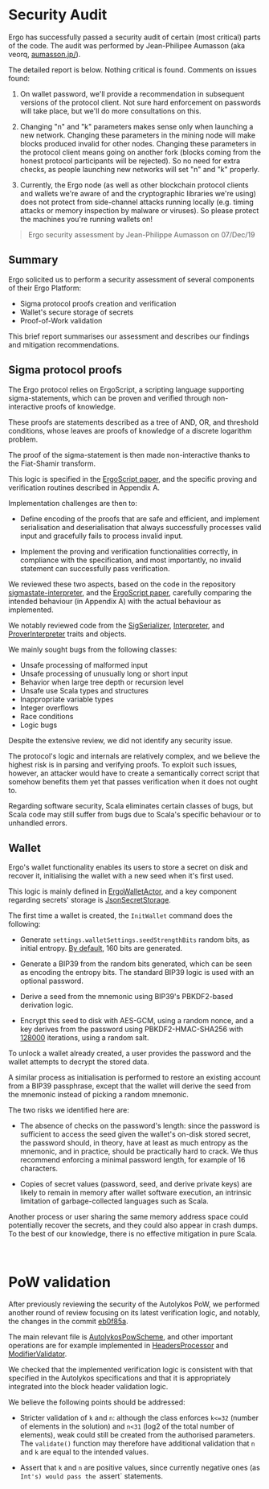 

# Security Audit 

Ergo has successfully passed a security audit of certain (most critical) parts of the code. The audit was performed by Jean-Philipee Aumasson (aka veorq, [aumasson.jp/](https://aumasson.jp/)).

The detailed report is below. Nothing critical is found. Comments on issues found:

1. On wallet password, we'll provide a recommendation in subsequent versions of the protocol client. Not sure hard enforcement on passwords will take place, but we'll do more consultations on this.

2. Changing "n" and "k" parameters makes sense only when launching a new network. Changing these parameters in the mining node will make blocks produced invalid for other nodes. Changing these parameters in the protocol client means going on another fork (blocks coming from the honest protocol participants will be rejected). So no need for extra checks, as people launching new networks will set "n" and "k" properly.

3. Currently, the Ergo node (as well as other blockchain protocol clients and wallets we're aware of and the cryptographic libraries we're using) does not protect from side-channel attacks running locally (e.g. timing attacks or memory inspection by malware or viruses). So please protect the machines you're running wallets on!  


> Ergo security assessment by Jean-Philippe Aumasson on 07/Dec/19

## Summary

Ergo solicited us to perform a security assessment of several components of their Ergo Platform:

* Sigma protocol proofs creation and verification
* Wallet's secure storage of secrets
* Proof-of-Work validation

​This brief report summarises our assessment and describes our findings and mitigation recommendations.

## Sigma protocol proofs

​The Ergo protocol relies on ErgoScript, a scripting language supporting sigma-statements, which can be proven and verified through non-interactive proofs of knowledge.

These proofs are statements described as a tree of AND, OR, and threshold conditions, whose leaves are proofs of knowledge of a discrete logarithm problem.

The proof of the sigma-statement is then made non-interactive thanks to the Fiat-Shamir transform.

This logic is specified in the [ErgoScript paper](https://ergoplatform.org/docs/ErgoScript.pdf), and the specific
proving and verification routines described in Appendix A.

​Implementation challenges are then to:

* Define encoding of the proofs that are safe and efficient, and implement serialisation and deserialisation that always successfully processes valid input and gracefully fails to process invalid input.

* Implement the proving and verification functionalities correctly, in compliance with the specification, and most importantly, no invalid statement can successfully pass verification.

We reviewed these two aspects, based on the code in the repository [sigmastate-interpreter](https://github.com/ScorexFoundation/sigmastate-interpreter), and the [ErgoScript paper](https://ergoplatform.org/docs/ErgoScript.pdf), carefully comparing the intended behaviour (in Appendix A) with the actual behaviour as implemented.

​We notably reviewed code from the [SigSerializer](https://github.com/ScorexFoundation/sigmastate-interpreter/blob/master/sigmastate/src/main/scala/sigmastate/SigSerializer.scala), [Interpreter](https://github.com/ScorexFoundation/sigmastate-interpreter/blob/master/sigmastate/src/main/scala/sigmastate/interpreter/Interpreter.scala), and [ProverInterpreter](https://github.com/ScorexFoundation/sigmastate-interpreter/blob/master/sigmastate/src/main/scala/sigmastate/interpreter/ProverInterpreter.scala) traits and objects.

​We mainly sought bugs from the following classes:

* ​Unsafe processing of malformed input
* Unsafe processing of unusually long or short input
* Behavior when large tree depth or recursion level
* Unsafe use Scala types and structures
* Inappropriate variable types
* Integer overflows
* Race conditions
* Logic bugs 

​Despite the extensive review, we did not identify any security issue.

The protocol's logic and internals are relatively complex, and we believe the highest risk is in parsing and verifying proofs. To exploit such issues, however, an attacker would have to create a semantically correct script that somehow benefits them yet that passes verification when it does not ought to.

Regarding software security, Scala eliminates certain classes of bugs, but Scala code may still suffer from bugs due to Scala's specific behaviour or to unhandled errors.

## Wallet

Ergo's wallet functionality enables its users to store a secret on disk and recover it, initialising the wallet with a new seed when it's first used.

​This logic is mainly defined in [ErgoWalletActor](https://github.com/ergoplatform/ergo/blob/master/src/main/scala/org/ergoplatform/nodeView/wallet/ErgoWalletActor.scala), and a key component regarding secrets' storage is [JsonSecretStorage](https://github.com/ergoplatform/ergo/blob/master/ergo-wallet/src/main/scala/org/ergoplatform/wallet/secrets/JsonSecretStorage.scala).

​The first time a wallet is created, the `InitWallet` command does the following:

* Generate `settings.walletSettings.seedStrengthBits` random bits, as initial entropy. [By default](https://github.com/ergoplatform/ergo/blob/master/src/main/resources/application.conf), 160 bits are generated.

* Generate a BIP39 from the random bits generated, which can be seen as encoding the entropy bits. The standard BIP39 logic is used with an optional password.
* Derive a seed from the mnemonic using BIP39's PBKDF2-based derivation logic.

* Encrypt this seed to disk with AES-GCM, using a random nonce, and a key derives from the password using PBKDF2-HMAC-SHA256 with [128000](https://github.com/ergoplatform/ergo/blob/master/src/test/resources/application.conf#L107) iterations, using a random salt.

To unlock a wallet already created, a user provides the password and the wallet attempts to decrypt the stored data.

​A similar process as initialisation is performed to restore an existing account from a BIP39 passphrase, except that the wallet will derive the seed from the mnemonic instead of picking a random mnemonic.

​The two risks we identified here are:

* The absence of checks on the password's length: since the password is sufficient to access the seed given the wallet's on-disk stored secret, the password should, in theory, have at least as much entropy as the mnemonic, and in practice, should be practically hard to crack. We thus recommend enforcing a minimal password length, for example of 16 characters.

* Copies of secret values (password, seed, and derive private keys) are likely to remain in memory after wallet software execution, an intrinsic limitation of garbage-collected languages such as Scala.

Another process or user sharing the same memory address space could potentially recover the secrets, and they could also appear in crash dumps. To the best of our knowledge, there is no effective mitigation in pure Scala.

​
# PoW validation

​After previously reviewing the security of the Autolykos PoW, we performed another round of review focusing on its latest verification logic, and notably, the changes in the commit [eb0f85a](https://github.com/ergoplatform/ergo/commit/eb0f85ac48b0ee8194c12369faf4cc5f16954af9).

​The main relevant file is [AutolykosPowScheme](https://github.com/ergoplatform/ergo/blob/master/src/main/scala/org/ergoplatform/mining/AutolykosPowScheme.scala), and other important operations are for example implemented in
[HeadersProcessor](https://github.com/ergoplatform/ergo/blob/master/src/main/scala/org/ergoplatform/nodeView/history/storage/modifierprocessors/HeadersProcessor.scala) and [ModifierValidator](https://github.com/ScorexFoundation/Scorex/blob/master/src/main/scala/scorex/core/validation/ModifierValidator.scala).

​We checked that the implemented verification logic is consistent with that specified in the Autolykos specifications and that it is appropriately integrated into the block header validation logic.

​We believe the following points should be addressed:

* Stricter validation of `k` and `n`: although the class enforces `k<=32` (number of elements in the solution) and `n<31` (log2 of the total number of elements), weak could still be created from the authorised parameters. The `validate()` function may therefore have additional validation that `n` and `k` are equal to the intended
values.

* Assert that `k` and `n` are positive values, since currently negative ones (as `Int's) would pass the `assert` statements.
